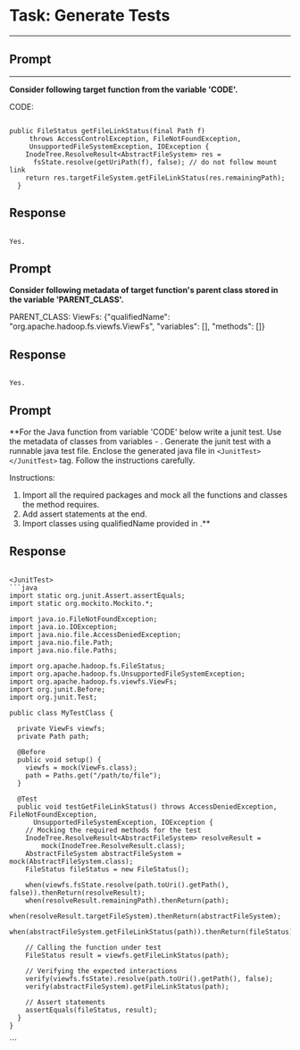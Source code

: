 # Task: Generate Tests

---

## Prompt

****

**Consider following target function from the variable 'CODE'.**

CODE:

```

public FileStatus getFileLinkStatus(final Path f)
     throws AccessControlException, FileNotFoundException,
     UnsupportedFileSystemException, IOException {
    InodeTree.ResolveResult<AbstractFileSystem> res =
      fsState.resolve(getUriPath(f), false); // do not follow mount link
    return res.targetFileSystem.getFileLinkStatus(res.remainingPath);
  }

```

## Response

```

Yes.

```

## Prompt

**Consider following metadata of target function's parent class stored in the variable 'PARENT_CLASS'.**


PARENT_CLASS: 
ViewFs: {"qualifiedName": "org.apache.hadoop.fs.viewfs.ViewFs", "variables": [], "methods": []}

## Response

```

Yes.

```

## Prompt

**For the Java function from variable 'CODE' below write a junit test. Use the metadata of classes from variables - <META-DATA>. Generate the junit test with a runnable java test file. Enclose the generated java file in `<JunitTest></JunitTest>` tag. Follow the instructions carefully. 

Instructions: 
1. Import all the required packages and mock all the functions and classes the method requires. 
2. Add assert statements at the end. 
3. Import classes using qualifiedName provided in <META-DATA>.**

## Response

```

<JunitTest>
```java
import static org.junit.Assert.assertEquals;
import static org.mockito.Mockito.*;

import java.io.FileNotFoundException;
import java.io.IOException;
import java.nio.file.AccessDeniedException;
import java.nio.file.Path;
import java.nio.file.Paths;

import org.apache.hadoop.fs.FileStatus;
import org.apache.hadoop.fs.UnsupportedFileSystemException;
import org.apache.hadoop.fs.viewfs.ViewFs;
import org.junit.Before;
import org.junit.Test;

public class MyTestClass {

  private ViewFs viewfs;
  private Path path;

  @Before
  public void setup() {
    viewfs = mock(ViewFs.class);
    path = Paths.get("/path/to/file");
  }

  @Test
  public void testGetFileLinkStatus() throws AccessDeniedException, FileNotFoundException,
      UnsupportedFileSystemException, IOException {
    // Mocking the required methods for the test
    InodeTree.ResolveResult<AbstractFileSystem> resolveResult =
        mock(InodeTree.ResolveResult.class);
    AbstractFileSystem abstractFileSystem = mock(AbstractFileSystem.class);
    FileStatus fileStatus = new FileStatus();

    when(viewfs.fsState.resolve(path.toUri().getPath(), false)).thenReturn(resolveResult);
    when(resolveResult.remainingPath).thenReturn(path);
    when(resolveResult.targetFileSystem).thenReturn(abstractFileSystem);
    when(abstractFileSystem.getFileLinkStatus(path)).thenReturn(fileStatus);

    // Calling the function under test
    FileStatus result = viewfs.getFileLinkStatus(path);

    // Verifying the expected interactions
    verify(viewfs.fsState).resolve(path.toUri().getPath(), false);
    verify(abstractFileSystem).getFileLinkStatus(path);

    // Assert statements
    assertEquals(fileStatus, result);
  }
}
```
</JunitTest>
```

```